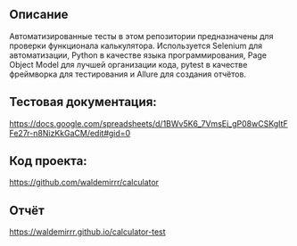 ## Описание
Автоматизированные тесты в этом репозитории предназначены для проверки функционала калькулятора. Используется Selenium для автоматизации, Python в качестве языка программирования, Page Object Model для лучшей организации кода, pytest в качестве фреймворка для тестирования и Allure для создания отчётов.
## Тестовая документация:
https://docs.google.com/spreadsheets/d/1BWv5K6_7VmsEj_gP08wCSKgItFFe27r-n8NizKkGaCM/edit#gid=0
## Код проекта:
https://github.com/waldemirrr/calculator
## Отчёт
https://waldemirrr.github.io/calculator-test

